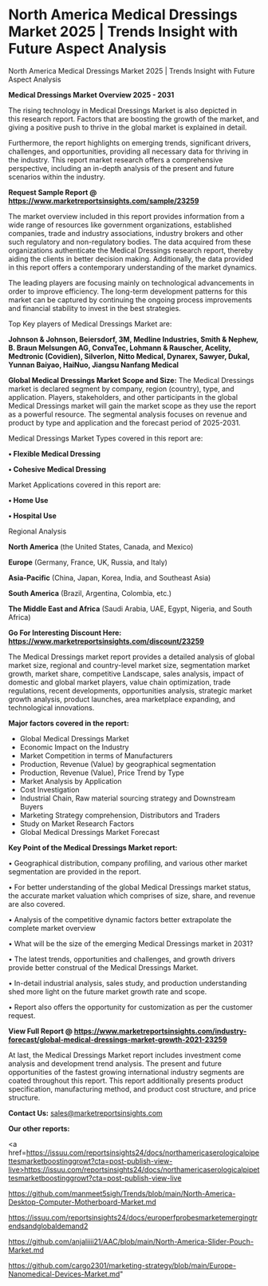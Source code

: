 # North America Medical Dressings Market 2025 | Trends Insight with Future Aspect Analysis
North America Medical Dressings Market 2025 | Trends Insight with Future Aspect Analysis

<Strong> Medical Dressings Market Overview 2025 - 2031</strong>

The rising technology in Medical Dressings Market is also depicted in this research report. Factors that are boosting the growth of the market, and giving a positive push to thrive in the global market is explained in detail.

Furthermore, the report highlights on emerging trends, significant drivers, challenges, and opportunities, providing all necessary data for thriving in the industry. This report market research offers a comprehensive perspective, including an in-depth analysis of the present and future scenarios within the industry.

<strong>Request Sample Report @ <a href=https://www.marketreportsinsights.com/sample/23259>https://www.marketreportsinsights.com/sample/23259</a></strong>

The market overview included in this report provides information from a wide range of resources like government organizations, established companies, trade and industry associations, industry brokers and other such regulatory and non-regulatory bodies. The data acquired from these organizations authenticate the Medical Dressings research report, thereby aiding the clients in better decision making. Additionally, the data provided in this report offers a contemporary understanding of the market dynamics.

The leading players are focusing mainly on technological advancements in order to improve efficiency. The long-term development patterns for this market can be captured by continuing the ongoing process improvements and financial stability to invest in the best strategies.

Top Key players of Medical Dressings Market are:

<strong>Johnson & Johnson, Beiersdorf, 3M, Medline Industries, Smith & Nephew, B. Braun Melsungen AG, ConvaTec, Lohmann & Rauscher, Acelity, Medtronic (Covidien), Silverlon, Nitto Medical, Dynarex, Sawyer, Dukal, Yunnan Baiyao, HaiNuo, Jiangsu Nanfang Medical</strong>

<strong><b>Global Medical Dressings Market Scope and Size:</b></strong>
The Medical Dressings market is declared segment by company, region (country), type, and application. Players, stakeholders, and other participants in the global Medical Dressings market will gain the market scope as they use the report as a powerful resource. The segmental analysis focuses on revenue and product by type and application and the forecast period of 2025-2031.

Medical Dressings Market Types covered in this report are:

<strong>• Flexible Medical Dressing

• Cohesive Medical Dressing</strong>

Market Applications covered in this report are:

<strong>• Home Use

• Hospital Use</strong> 

Regional Analysis

<strong>North America</strong> (the United States, Canada, and Mexico)

<strong>Europe</strong> (Germany, France, UK, Russia, and Italy)

<strong>Asia-Pacific</strong> (China, Japan, Korea, India, and Southeast Asia)

<strong>South America</strong> (Brazil, Argentina, Colombia, etc.)

<strong>The Middle East and Africa</strong> (Saudi Arabia, UAE, Egypt, Nigeria, and South Africa)

<strong>Go For Interesting Discount Here: <a href=https://www.marketreportsinsights.com/discount/23259>https://www.marketreportsinsights.com/discount/23259</a></strong>

The Medical Dressings market report provides a detailed analysis of global market size, regional and country-level market size, segmentation market growth, market share, competitive Landscape, sales analysis, impact of domestic and global market players, value chain optimization, trade regulations, recent developments, opportunities analysis, strategic market growth analysis, product launches, area marketplace expanding, and technological innovations.

<strong><b>Major factors covered in the report:</b></strong>
<ul>
  <li>Global Medical Dressings Market </li>
  <li>Economic Impact on the Industry</li>
  <li>Market Competition in terms of Manufacturers</li>
  <li>Production, Revenue (Value) by geographical segmentation</li>
  <li>Production, Revenue (Value), Price Trend by Type</li>
  <li>Market Analysis by Application</li>
  <li>Cost Investigation</li>
  <li>Industrial Chain, Raw material sourcing strategy and Downstream Buyers</li>
  <li>Marketing Strategy comprehension, Distributors and Traders</li>
  <li>Study on Market Research Factors</li>
  <li>Global Medical Dressings Market Forecast</li>
</ul>

<strong><b>Key Point of the Medical Dressings Market report:</b></strong>

• Geographical distribution, company profiling, and various other market segmentation are provided in the report.

• For better understanding of the global Medical Dressings market status, the accurate market valuation which comprises of size, share, and revenue are also covered.

• Analysis of the competitive dynamic factors better extrapolate the complete market overview

• What will be the size of the emerging Medical Dressings market in 2031?

• The latest trends, opportunities and challenges, and growth drivers provide better construal of the Medical Dressings Market.

• In-detail industrial analysis, sales study, and production understanding shed more light on the future market growth rate and scope.

• Report also offers the opportunity for customization as per the customer request.

<strong><b>View Full Report @ <a href=https://www.marketreportsinsights.com/industry-forecast/global-medical-dressings-market-growth-2021-23259>https://www.marketreportsinsights.com/industry-forecast/global-medical-dressings-market-growth-2021-23259</a></b></strong>


At last, the Medical Dressings Market report includes investment come analysis and development trend analysis. The present and future opportunities of the fastest growing international industry segments are coated throughout this report. This report additionally presents product specification, manufacturing method, and product cost structure, and price structure.

<strong>Contact Us:</strong>
sales@marketreportsinsights.com

<strong>Our other reports:</strong>

<a href=https://issuu.com/reportsinsights24/docs/northamericaserologicalpipettesmarketboostinggrowt?cta=post-publish-view-live>https://issuu.com/reportsinsights24/docs/northamericaserologicalpipettesmarketboostinggrowt?cta=post-publish-view-live</a>

<a href=https://github.com/manmeet5sigh/Trends/blob/main/North-America-Desktop-Computer-Motherboard-Market.md>https://github.com/manmeet5sigh/Trends/blob/main/North-America-Desktop-Computer-Motherboard-Market.md</a>

<a href=https://issuu.com/reportsinsights24/docs/europerfprobesmarketemergingtrendsandglobaldemand2>https://issuu.com/reportsinsights24/docs/europerfprobesmarketemergingtrendsandglobaldemand2</a>

<a href=https://github.com/anjaliiii21/AAC/blob/main/North-America-Slider-Pouch-Market.md>https://github.com/anjaliiii21/AAC/blob/main/North-America-Slider-Pouch-Market.md</a>

<a href=https://github.com/cargo2301/marketing-strategy/blob/main/Europe-Nanomedical-Devices-Market.md>https://github.com/cargo2301/marketing-strategy/blob/main/Europe-Nanomedical-Devices-Market.md</a>"
